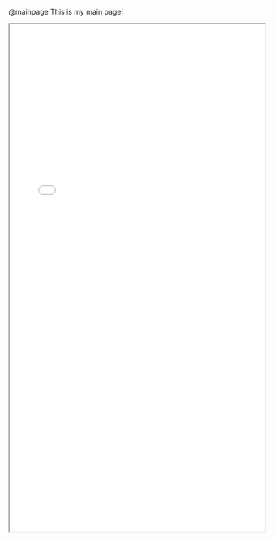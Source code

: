@mainpage This is my main page!

<iframe src="Autodrone_V2.pdf" width="100%" height="1000px"></iframe>